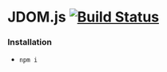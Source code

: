 # JDOM.js [![Build Status](https://img.shields.io/endpoint.svg?url=https%3A%2F%2Factions-badge.atrox.dev%2Fjdomjs%2Fjdom%2Fbadge&style=flat)](https://actions-badge.atrox.dev/jdomjs/jdom/goto)

### Installation

* `npm i`
